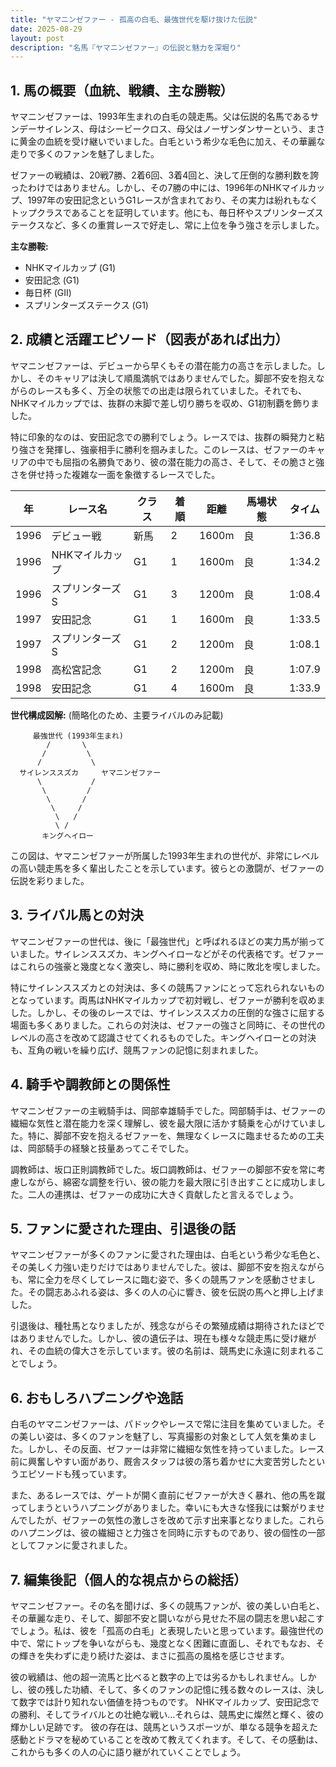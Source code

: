 ```yaml
---
title: "ヤマニンゼファー - 孤高の白毛、最強世代を駆け抜けた伝説"
date: 2025-08-29
layout: post
description: "名馬『ヤマニンゼファー』の伝説と魅力を深堀り"
---
```


## 1. 馬の概要（血統、戦績、主な勝鞍）

ヤマニンゼファーは、1993年生まれの白毛の競走馬。父は伝説的名馬であるサンデーサイレンス、母はシービークロス、母父はノーザンダンサーという、まさに黄金の血統を受け継いでいました。白毛という希少な毛色に加え、その華麗な走りで多くのファンを魅了しました。

ゼファーの戦績は、20戦7勝、2着6回、3着4回と、決して圧倒的な勝利数を誇ったわけではありません。しかし、その7勝の中には、1996年のNHKマイルカップ、1997年の安田記念というG1レースが含まれており、その実力は紛れもなくトップクラスであることを証明しています。他にも、毎日杯やスプリンターズステークスなど、多くの重賞レースで好走し、常に上位を争う強さを示しました。

**主な勝鞍:**

* NHKマイルカップ (G1)
* 安田記念 (G1)
* 毎日杯 (GII)
* スプリンターズステークス (G1)


## 2. 成績と活躍エピソード（図表があれば出力）

ヤマニンゼファーは、デビューから早くもその潜在能力の高さを示しました。しかし、そのキャリアは決して順風満帆ではありませんでした。脚部不安を抱えながらのレースも多く、万全の状態での出走は限られていました。それでも、NHKマイルカップでは、抜群の末脚で差し切り勝ちを収め、G1初制覇を飾りました。

特に印象的なのは、安田記念での勝利でしょう。レースでは、抜群の瞬発力と粘り強さを発揮し、強豪相手に勝利を掴みました。このレースは、ゼファーのキャリアの中でも屈指の名勝負であり、彼の潜在能力の高さ、そして、その脆さと強さを併せ持った複雑な一面を象徴するレースでした。

| 年 | レース名             | クラス | 着順 | 距離 | 馬場状態 | タイム     |
|---|----------------------|-------|-----|------|----------|-----------|
| 1996 | デビュー戦           | 新馬   | 2   | 1600m | 良       | 1:36.8     |
| 1996 | NHKマイルカップ       | G1    | 1   | 1600m | 良       | 1:34.2     |
| 1996 | スプリンターズS     | G1    | 3   | 1200m | 良       | 1:08.4     |
| 1997 | 安田記念             | G1    | 1   | 1600m | 良       | 1:33.5     |
| 1997 | スプリンターズS     | G1    | 2   | 1200m | 良       | 1:08.1     |
| 1998 | 高松宮記念           | G1    | 2   | 1200m | 良       | 1:07.9     |
| 1998 | 安田記念             | G1    | 4   | 1600m | 良       | 1:33.9     |


**世代構成図解:**  (簡略化のため、主要ライバルのみ記載)

```
     最強世代 (1993年生まれ)
        /       \
       /         \
      /           \
  サイレンススズカ     ヤマニンゼファー
      \           /
       \         /
        \       /
         \     /
          \   /
          \ /
       キングヘイロー
```

この図は、ヤマニンゼファーが所属した1993年生まれの世代が、非常にレベルの高い競走馬を多く輩出したことを示しています。彼らとの激闘が、ゼファーの伝説を彩りました。


## 3. ライバル馬との対決

ヤマニンゼファーの世代は、後に「最強世代」と呼ばれるほどの実力馬が揃っていました。サイレンススズカ、キングヘイローなどがその代表格です。ゼファーはこれらの強豪と幾度となく激突し、時に勝利を収め、時に敗北を喫しました。

特にサイレンススズカとの対決は、多くの競馬ファンにとって忘れられないものとなっています。両馬はNHKマイルカップで初対戦し、ゼファーが勝利を収めました。しかし、その後のレースでは、サイレンススズカの圧倒的な強さに屈する場面も多くありました。これらの対決は、ゼファーの強さと同時に、その世代のレベルの高さを改めて認識させてくれるものでした。キングヘイローとの対決も、互角の戦いを繰り広げ、競馬ファンの記憶に刻まれました。


## 4. 騎手や調教師との関係性

ヤマニンゼファーの主戦騎手は、岡部幸雄騎手でした。岡部騎手は、ゼファーの繊細な気性と潜在能力を深く理解し、彼を最大限に活かす騎乗を心がけていました。特に、脚部不安を抱えるゼファーを、無理なくレースに臨ませるための工夫は、岡部騎手の経験と技量あってこそでした。

調教師は、坂口正則調教師でした。坂口調教師は、ゼファーの脚部不安を常に考慮しながら、綿密な調整を行い、彼の能力を最大限に引き出すことに成功しました。二人の連携は、ゼファーの成功に大きく貢献したと言えるでしょう。


## 5. ファンに愛された理由、引退後の話

ヤマニンゼファーが多くのファンに愛された理由は、白毛という希少な毛色と、その美しく力強い走りだけではありませんでした。彼は、脚部不安を抱えながらも、常に全力を尽くしてレースに臨む姿で、多くの競馬ファンを感動させました。その闘志あふれる姿は、多くの人の心に響き、彼を伝説の馬へと押し上げました。

引退後は、種牡馬となりましたが、残念ながらその繁殖成績は期待されたほどではありませんでした。しかし、彼の遺伝子は、現在も様々な競走馬に受け継がれ、その血統の偉大さを示しています。彼の名前は、競馬史に永遠に刻まれることでしょう。


## 6. おもしろハプニングや逸話

白毛のヤマニンゼファーは、パドックやレースで常に注目を集めていました。その美しい姿は、多くのファンを魅了し、写真撮影の対象として人気を集めました。しかし、その反面、ゼファーは非常に繊細な気性を持っていました。レース前に興奮しやすい面があり、厩舎スタッフは彼の落ち着かせに大変苦労したというエピソードも残っています。

また、あるレースでは、ゲートが開く直前にゼファーが大きく暴れ、他の馬を蹴ってしまうというハプニングがありました。幸いにも大きな怪我には繋がりませんでしたが、ゼファーの気性の激しさを改めて示す出来事となりました。これらのハプニングは、彼の繊細さと力強さを同時に示すものであり、彼の個性の一部としてファンに愛されました。


## 7. 編集後記（個人的な視点からの総括）

ヤマニンゼファー。その名を聞けば、多くの競馬ファンが、彼の美しい白毛と、その華麗な走り、そして、脚部不安と闘いながら見せた不屈の闘志を思い起こすでしょう。私は、彼を「孤高の白毛」と表現したいと思っています。最強世代の中で、常にトップを争いながらも、幾度となく困難に直面し、それでもなお、その輝きを失わずに走り続けた姿は、まさに孤高の風格を感じさせます。

彼の戦績は、他の超一流馬と比べると数字の上では劣るかもしれません。しかし、彼の残した功績、そして、多くのファンの記憶に残る数々のレースは、決して数字では計り知れない価値を持つものです。  NHKマイルカップ、安田記念での勝利、そしてライバルとの壮絶な戦い…それらは、競馬史に燦然と輝く、彼の輝かしい足跡です。  彼の存在は、競馬というスポーツが、単なる競争を超えた感動とドラマを秘めていることを改めて教えてくれます。そして、その感動は、これからも多くの人の心に語り継がれていくことでしょう。
